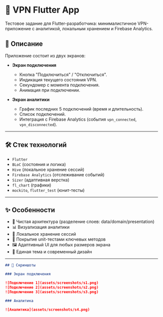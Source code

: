 # 🚀 VPN Flutter App

Тестовое задание для Flutter-разработчика: минималистичное VPN-приложение с аналитикой, локальным хранением и Firebase Analytics.

## 📱 Описание

Приложение состоит из двух экранов:

- **Экран подключения**
  - Кнопка "Подключиться" / "Отключиться".
  - Индикация текущего состояния VPN.
  - Секундомер с момента подключения.
  - Анимация при подключении.

- **Экран аналитики**
  - График последних 5 подключений (время и длительность).
  - Список подключений.
  - Интеграция с Firebase Analytics (события `vpn_connected`, `vpn_disconnected`).

---

## 🛠️ Стек технологий

- `Flutter`
- `BLoC` (состояния и логика)
- `Hive` (локальное хранение сессий)
- `Firebase Analytics` (отслеживание событий)
- `Sizer` (адаптивная верстка)
- `fl_chart` (графики)
- `mockito`, `flutter_test` (юнит-тесты)

---

## ✨ Особенности

- 🧱 Чистая архитектура (разделение слоев: data/domain/presentation)
- 📊 Визуализация аналитики
- 💾 Локальное хранение сессий
- 🧪 Покрытие unit-тестами ключевых методов
- 🖼️ Адаптивный UI для любых размеров экрана
- 🎨 Единая тема и современный дизайн

---

```markdown
## 📸 Скриншоты

### Экран подключения

![Подключение 1](assets/screenshots/s1.png)
![Подключение 2](assets/screenshots/s2.png)
![Подключение 3](assets/screenshots/s3.png)

### Аналитика

![Аналитика](assets/screenshots/s4.png)
